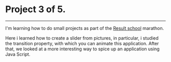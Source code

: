 # Project 3 of 5.

***

I'm learning how to do small projects as part of the [Result school](https://result.school/) marathon.

Here i learned how to create a slider from pictures, in particular, i studied the transition property, with which you can animate this application.
After that, we looked at a more interesting way to spice up an application using Java Script.
